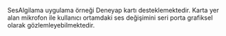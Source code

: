 SesAlgilama uygulama örneği Deneyap kartı desteklemektedir. Karta yer alan mikrofon ile kullanıcı ortamdaki ses değişimini seri porta grafiksel olarak gözlemleyebilmektedir. 

